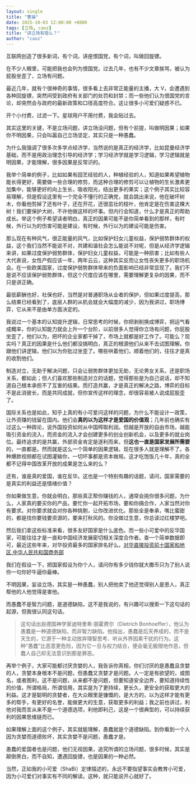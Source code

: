 ```yaml
---
layout: single
title: "曹操"
date: 2025-10-03 12:00:00 +0800
tags: [立场, caoz]
title: "讲立场有错么？"
author: "caoz"
---
```


互联网创造了很多新词，有个词，讲座恨国党，有个词，叫做回旋镖。

在不少人眼里，可能把我也会列为恨国党。过去几年，也有不少文章挨骂，被认为屁股坐歪了，立场有问题。

最近几年，就有个很神奇的事情，很多看上去非常正能量的主播，大 V，会遭遇到各种回旋镖，突然间受到政府有关部门的处罚和封禁；而一些他们认为恨国党的言论，却突然会与政府的最新政策和口径高度符合。这让很多小可爱们疑惑不已。

开个小付费，过滤一下。星球用户不用付费，我会贴过去。

<!--more-->

其实这里的关键，不是立场问题，讲立场没问题，但有个前提，叫做明因果；如果你不明因果，只会叫嚣自己立场坚定，其实只是一种愚蠢。

为什么我强调了很多次多学点经济学，当然说的是真正的经济学，比如昆曼经济学基础，而不是用政治理念引导的经济学；学习经济学就是学习逻辑，学习逻辑就是明因果，才能理解，很多因果是反常识的。

我举个简单的例子，比如如果有园艺经验的人，种植经验的人，知道如果希望植物能长得更好，需要做一些合理的修剪，而这种合理的修剪可以让植物的生长激素更加集中，能够更好的向上生长，吸收阳光，结出更多的果实；这个例子其实比较容易理解，但是假设这里有一个完全不懂行的正确党，就会跳出来说，他在破坏树木，你看他剪掉了还有叶子，还在开花，还很茁壮的枝叶，他肯定是在伤害这棵大树！我们要保护大树，不许他做这样的坏事。但内行会知道，什么才是真正的帮助成长。举这个例子希望读者明白，真正的因果可能不是你简单看到的那样，有时候，外行以为的伤害可能是建设，有时候，外行以为的建设可能是伤害。

那么现在有种风气，很正能量的风气，比如保护妇女儿童权益，保护弱势群体的权益，这个我们当然不能说不对，共建和谐社会怎么能说不对呢，但是从经济学逻辑来讲，如果过度保护弱势群体，保护妇女儿童权益，可能是一种损害；比如有些人大代表说，女性产假应该一年，两年云云，这种其实反而让女性丧失更多的职场机会。在一些欧美国家，过度保护弱势群体带来的负面影响已经非常显现了。我们不是说不应该保护弱势群体，但这个尺度应该在哪里，需要理解更复杂的因果，而不只是讲正确。

最低薪酬也好，社保也好，当然是对普通职场从业者的保护，但如果过度提高，那么结果已经看到了，底层人群的从机会就会大幅度的减少，因为我讲过，职场博弈，它从来不是由单方面决定的。

我说过一个基本的认知提升逻辑，日常思考的时候，你把剥削换成博弈，把运气看成概率，你的认知能力就会上升一个台阶，以前很多人觉得你立场有问题，你屁股坐歪了，他们以为，把坏的企业家都干掉了，市场上就都是好工作了。可能么？现实吗？真正的因果是什么他们都没搞明白，真正的根源他们从来不去试图理解。你跟他们讲逻辑，他们以为你批过坐歪了。哪些哄着他们，顺着他们的，往往才是真的收割他们。

制造对立，无助于解决问题，只会让弱势群体更加无助，无论男女关系，还是职场关系，都如此；但人们喜欢那些制造对立的话题，觉得那些是为自己说话，却不知道自己根本承担不了互害的结果。而打造共赢，才是真正的解决之路，博弈的目标不是此消彼长，而是共同成就，但你宣传这样的理念，却很容易被人说成屁股歪了。

国际关系也是如此，知乎上真的有小可爱问这样的问题，为什么不能设计一政策，让外资赚的钱留在国内。他们会**真的以为这样才是爱国的价值观**；几年前也确实有过这么一种舆论，说外国投资如何从中国榨取利润。但越是开放的自由市场，越能吸引资金的流入，而资金的流入才会创建更多的创业创新机会，以及更多的就业岗位。最终追求的是共赢，外部资金肯定是逐利而来，但**这也一直是国家发展所需要**的，一直都是。然而就是这么一个简单的因果逻辑，现在很多人就是理解不了。各种爆款视频都在试图灌输你，一切坏事都是资本做局。这才吃饱饭几十年，真的全都不记得中国改革开放的成果是怎么来的么？

还有，谁是真的爱国，谁在反华。这也是一个特别有趣的话题，请问，国家需要的是真实的利益还是情绪价值？

你如果做生意，你就会明白，那些真正帮你赚钱的人，通常会挑你很多问题，为什么，人家真的要买你的产品，要忙你一起开拓市场，要和你搞合作，人家当然对你有要求。对你要求就会对你各种挑剔，让你改进优化。那些全是奉承，嘴比蜜甜的，都是找你要钱要资源的，要来打秋风的。你没做过生意，你总读过红楼梦吧。

然后我们拿这些标准来看，很多友好国家是什么底色。而一些小可爱中的反华国家，可能往往才是一直和中国经济发展密切相关深度合作者。查一个简单数据即可，最近这些年来，对华投资最多的国家排名好么。[对华直接投资前十国家和地区,中华人民共和国商务部](https://data.mofcom.gov.cn/lywz/topten.shtml)

我们在假设一下，把国家假设为你个人，请问你有多少钱你就大撒币只为了别人说你一句你好牛逼你最棒。

不明因果，妄谈立场，其实是一种愚蠢，别人把他卖了他还觉得别人是恩人，真正帮他的人他觉得是害他。

而愚蠢不是智力问题，是道德缺陷，这不是我说的，有兴趣可以搜索一下这句话的起源，但我很认同这句话。

> 这句话出自德国神学家迪特里希·朋霍费尔（Dietrich Bonhoeffer），他认为愚蠢是一种道德缺陷，而非智力缺陷。他指出，愚蠢是后天养成的，而不是天生的，它源于一种主动放弃理智思考、听从外界因素干扰的行为。这种“愚蠢”比恶意更危险，因为它一旦与权力结合，便会毫无极限地作恶，但蠢人自己却无法意识到那是罪恶。

再举个例子，大家可能都讨厌贪婪的人，我告诉你真相，你们讨厌的是愚蠢且贪婪的人，贪婪本身根本不是问题，但愚蠢又贪婪才是问题。人一定是有欲望的，或图名，或者图利，这不是问题，从来都不是问题，但要知道安全边界，要知道持续性的价值，所谓格局，所谓信用，其实是为了更持续，更长久，更安全的获取更大的利益。这才是聪明的贪婪者，在大众眼里是慷慨的，是大方的，以为这样才能有更多的帮手，有更好的名誉，能做更大的生意，获取更多的利益；我之前也讲过，利他对我而言从来不是一个道德选项，利他即利己，这是一个很典型的，可以持续获利的因果思维链而已。

如果理解上面的这个例子，其实就能理解，愚蠢就是个道德缺陷。到你看到一个人因为贪婪而道德败坏，其实贪婪不是问题，愚蠢才是。

愚蠢的爱国者也是问题，他们无视因果，追究所谓的立场问题，很多时候，其实是颠倒黑白，而不自知，遭遇回旋镖，也是因果的一种必然。

当然，正如我的小可爱（ShaBi）定律描述的，永远不要指望事实会教育小可爱，因为小可爱们对事实有不同的解读。这种，就只能说开心就好了。
